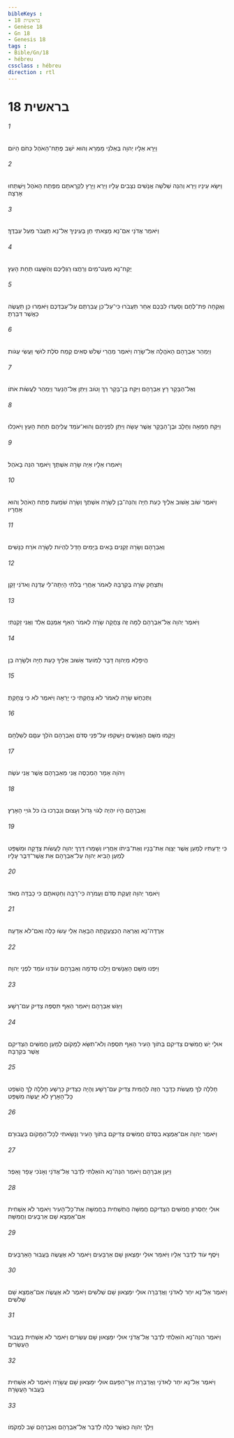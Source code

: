 ```yaml
---
bibleKeys : 
- בראשית 18
- Genèse 18
- Gn 18
- Genesis 18
tags : 
- Bible/Gn/18
- hébreu
cssclass : hébreu
direction : rtl
---
```


# בראשית 18

###### 1
וַיֵּרָא אֵלָיו יְהוָה בְּאֵלֹנֵי מַמְרֵא וְהוּא יֹשֵׁב פֶּתַח־הָאֹהֶל כְּחֹם הַיֹּום׃
###### 2
וַיִּשָּׂא עֵינָיו וַיַּרְא וְהִנֵּה שְׁלֹשָׁה אֲנָשִׁים נִצָּבִים עָלָיו וַיַּרְא וַיָּרָץ לִקְרָאתָם מִפֶּתַח הָאֹהֶל וַיִּשְׁתַּחוּ אָרְצָה׃
###### 3
וַיֹּאמַר אֲדֹנָי אִם־נָא מָצָאתִי חֵן בְּעֵינֶיךָ אַל־נָא תַעֲבֹר מֵעַל עַבְדֶּךָ׃
###### 4
יֻקַּח־נָא מְעַט־מַיִם וְרַחֲצוּ רַגְלֵיכֶם וְהִשָּׁעֲנוּ תַּחַת הָעֵץ׃
###### 5
וְאֶקְחָה פַת־לֶחֶם וְסַעֲדוּ לִבְּכֶם אַחַר תַּעֲבֹרוּ כִּי־עַל־כֵּן עֲבַרְתֶּם עַל־עַבְדְּכֶם וַיֹּאמְרוּ כֵּן תַּעֲשֶׂה כַּאֲשֶׁר דִּבַּרְתָּ׃
###### 6
וַיְמַהֵר אַבְרָהָם הָאֹהֱלָה אֶל־שָׂרָה וַיֹּאמֶר מַהֲרִי שְׁלֹשׁ סְאִים קֶמַח סֹלֶת לוּשִׁי וַעֲשִׂי עֻגֹות׃
###### 7
וְאֶל־הַבָּקָר רָץ אַבְרָהָם וַיִּקַּח בֶּן־בָּקָר רַךְ וָטֹוב וַיִּתֵּן אֶל־הַנַּעַר וַיְמַהֵר לַעֲשֹׂות אֹתֹו׃
###### 8
וַיִּקַּח חֶמְאָה וְחָלָב וּבֶן־הַבָּקָר אֲשֶׁר עָשָׂה וַיִּתֵּן לִפְנֵיהֶם וְהוּא־עֹמֵד עֲלֵיהֶם תַּחַת הָעֵץ וַיֹּאכֵלוּ׃
###### 9
וַיֹּאמְרוּ אֵלָיו אַיֵּה שָׂרָה אִשְׁתֶּךָ וַיֹּאמֶר הִנֵּה בָאֹהֶל׃
###### 10
וַיֹּאמֶר שֹׁוב אָשׁוּב אֵלֶיךָ כָּעֵת חַיָּה וְהִנֵּה־בֵן לְשָׂרָה אִשְׁתֶּךָ וְשָׂרָה שֹׁמַעַת פֶּתַח הָאֹהֶל וְהוּא אַחֲרָיו׃
###### 11
וְאַבְרָהָם וְשָׂרָה זְקֵנִים בָּאִים בַּיָּמִים חָדַל לִהְיֹות לְשָׂרָה אֹרַח כַּנָּשִׁים׃
###### 12
וַתִּצְחַק שָׂרָה בְּקִרְבָּהּ לֵאמֹר אַחֲרֵי בְלֹתִי הָיְתָה־לִּי עֶדְנָה וַאדֹנִי זָקֵן׃
###### 13
וַיֹּאמֶר יְהוָה אֶל־אַבְרָהָם לָמָּה זֶּה צָחֲקָה שָׂרָה לֵאמֹר הַאַף אֻמְנָם אֵלֵד וַאֲנִי זָקַנְתִּי׃
###### 14
הֲיִפָּלֵא מֵיְהוָה דָּבָר לַמֹּועֵד אָשׁוּב אֵלֶיךָ כָּעֵת חַיָּה וּלְשָׂרָה בֵן׃
###### 15
וַתְּכַחֵשׁ שָׂרָה לֵאמֹר לֹא צָחַקְתִּי כִּי יָרֵאָה וַיֹּאמֶר לֹא כִּי צָחָקְתְּ׃
###### 16
וַיָּקֻמוּ מִשָּׁם הָאֲנָשִׁים וַיַּשְׁקִפוּ עַל־פְּנֵי סְדֹם וְאַבְרָהָם הֹלֵךְ עִםָּם לְשַׁלְּחָם׃
###### 17
וַיהֹוָה אָמָר הַמְכַסֶּה אֲנִי מֵאַבְרָהָם אֲשֶׁר אֲנִי עֹשֶׂה׃
###### 18
וְאַבְרָהָם הָיֹו יִהְיֶה לְגֹוי גָּדֹול וְעָצוּם וְנִבְרְכוּ בֹו כֹּל גֹּויֵי הָאָרֶץ׃
###### 19
כִּי יְדַעְתִּיו לְמַעַן אֲשֶׁר יְצַוֶּה אֶת־בָּנָיו וְאֶת־בֵּיתֹו אַחֲרָיו וְשָׁמְרוּ דֶּרֶךְ יְהוָה לַעֲשֹׂות צְדָקָה וּמִשְׁפָּט לְמַעַן הָבִיא יְהוָה עַל־אַבְרָהָם אֵת אֲשֶׁר־דִּבֶּר עָלָיו׃
###### 20
וַיֹּאמֶר יְהוָה זַעֲקַת סְדֹם וַעֲמֹרָה כִּי־רָבָּה וְחַטָּאתָם כִּי כָבְדָה מְאֹד׃
###### 21
אֵרֲדָה־נָּא וְאֶרְאֶה הַכְּצַעֲקָתָהּ הַבָּאָה אֵלַי עָשׂוּ כָּלָה וְאִם־לֹא אֵדָעָה׃
###### 22
וַיִּפְנוּ מִשָּׁם הָאֲנָשִׁים וַיֵּלְכוּ סְדֹמָה וְאַבְרָהָם עֹודֶנּוּ עֹמֵד לִפְנֵי יְהוָה׃
###### 23
וַיִּגַּשׁ אַבְרָהָם וַיֹּאמַר הַאַף תִּסְפֶּה צַדִּיק עִם־רָשָׁע׃
###### 24
אוּלַי יֵשׁ חֲמִשִּׁים צַדִּיקִם בְּתֹוךְ הָעִיר הַאַף תִּסְפֶּה וְלֹא־תִשָּׂא לַמָּקֹום לְמַעַן חֲמִשִּׁים הַצַּדִּיקִם אֲשֶׁר בְּקִרְבָּהּ׃
###### 25
חָלִלָה לְּךָ מֵעֲשֹׂת כַּדָּבָר הַזֶּה לְהָמִית צַדִּיק עִם־רָשָׁע וְהָיָה כַצַּדִּיק כָּרָשָׁע חָלִלָה לָּךְ הֲשֹׁפֵט כָּל־הָאָרֶץ לֹא יַעֲשֶׂה מִשְׁפָּט׃
###### 26
וַיֹּאמֶר יְהוָה אִם־אֶמְצָא בִסְדֹם חֲמִשִּׁים צַדִּיקִם בְּתֹוךְ הָעִיר וְנָשָׂאתִי לְכָל־הַמָּקֹום בַּעֲבוּרָם׃
###### 27
וַיַּעַן אַבְרָהָם וַיֹּאמַר הִנֵּה־נָא הֹואַלְתִּי לְדַבֵּר אֶל־אֲדֹנָי וְאָנֹכִי עָפָר וָאֵפֶר׃
###### 28
אוּלַי יַחְסְרוּן חֲמִשִּׁים הַצַּדִּיקִם חֲמִשָּׁה הֲתַשְׁחִית בַּחֲמִשָּׁה אֶת־כָּל־הָעִיר וַיֹּאמֶר לֹא אַשְׁחִית אִם־אֶמְצָא שָׁם אַרְבָּעִים וַחֲמִשָּׁה׃
###### 29
וַיֹּסֶף עֹוד לְדַבֵּר אֵלָיו וַיֹּאמַר אוּלַי יִמָּצְאוּן שָׁם אַרְבָּעִים וַיֹּאמֶר לֹא אֶעֱשֶׂה בַּעֲבוּר הָאַרְבָּעִים׃
###### 30
וַיֹּאמֶר אַל־נָא יִחַר לַאדֹנָי וַאֲדַבֵּרָה אוּלַי יִמָּצְאוּן שָׁם שְׁלֹשִׁים וַיֹּאמֶר לֹא אֶעֱשֶׂה אִם־אֶמְצָא שָׁם שְׁלֹשִׁים׃
###### 31
וַיֹּאמֶר הִנֵּה־נָא הֹואַלְתִּי לְדַבֵּר אֶל־אֲדֹנָי אוּלַי יִמָּצְאוּן שָׁם עֶשְׂרִים וַיֹּאמֶר לֹא אַשְׁחִית בַּעֲבוּר הָעֶשְׂרִים׃
###### 32
וַיֹּאמֶר אַל־נָא יִחַר לַאדֹנָי וַאֲדַבְּרָה אַךְ־הַפַּעַם אוּלַי יִמָּצְאוּן שָׁם עֲשָׂרָה וַיֹּאמֶר לֹא אַשְׁחִית בַּעֲבוּר הָעֲשָׂרָה׃
###### 33
וַיֵּלֶךְ יְהוָה כַּאֲשֶׁר כִּלָּה לְדַבֵּר אֶל־אַבְרָהָם וְאַבְרָהָם שָׁב לִמְקֹמֹו׃
